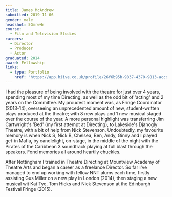 ```yaml
---
title: James McAndrew
submitted: 2019-11-06
gender: male
headshot: 5GmrwHr
course:
  - Film and Television Studies
careers:
  - Director
  - Producer
  - Actor
graduated: 2014
award: Fellowship
links:
  - type: Portfolio
    href: "https://app.hiive.co.uk/profile/26f6b95b-9837-4370-9813-accd981ae2e6/#/"
---
```


I had the pleasure of being involved with the theatre for just over 4 years, spending most of my time Directing, as well as the odd bit of 'acting' and 2 years on the Committee. My proudest moment was, as Fringe Coordinator (2013-14), overseeing an unprecedented amount of new, student-written plays produced at the theatre; with 8 new plays and 1 new musical staged over the course of the year. A more personal highlight was transferring Jim Cartwright's 'Bed' (my first attempt at Directing), to Lakeside's Djanogly Theatre, with a bit of help from Nick Stevenson. Undoubtedly, my favourite memory is when Nick S, Nick B, Chelsea, Ben, Andy, Ginny and I played get-in Mafia, by candlelight, on-stage, in the middle of the night with the Pirates of the Caribbean 3 soundtrack playing at full blast through the speakers. Fond memories all around heartily chuckles.

After Nottingham I trained in Theatre Directing at Mountview Academy of Theatre Arts and began a career as a freelance Director. So far I've managed to end up working with fellow NNT alums each time, firstly assisting Gus Miller on a new play in London (2014), then staging a new musical wit Kat Tye, Tom Hicks and Nick Stevenson at the Edinburgh Festival Fringe (2015).